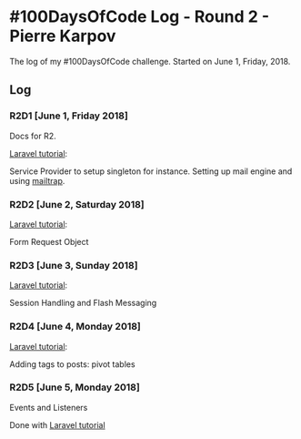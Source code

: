 # #100DaysOfCode Log - Round 2 - Pierre Karpov

The log of my #100DaysOfCode challenge. Started on June 1, Friday, 2018.

## Log

### R2D1 [June 1, Friday 2018]
Docs for R2.

[Laravel tutorial](https://laracasts.com/series/laravel-from-scratch-2017/):

Service Provider to setup singleton for instance. Setting up mail engine and using [mailtrap](https://mailtrap.io/).

### R2D2 [June 2, Saturday 2018]
[Laravel tutorial](https://laracasts.com/series/laravel-from-scratch-2017/):

Form Request Object

### R2D3 [June 3, Sunday 2018]
[Laravel tutorial](https://laracasts.com/series/laravel-from-scratch-2017/):

Session Handling and Flash Messaging

### R2D4 [June 4, Monday 2018]
[Laravel tutorial](https://laracasts.com/series/laravel-from-scratch-2017/):

Adding tags to posts: pivot tables

### R2D5 [June 5, Monday 2018]
Events and Listeners

Done with [Laravel tutorial](https://laracasts.com/series/laravel-from-scratch-2017/)
